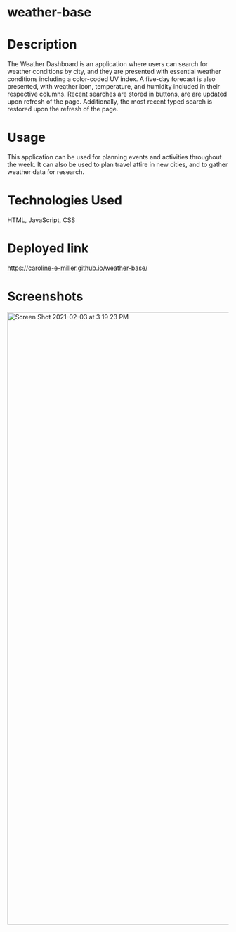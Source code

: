 # weather-base

# Description

The Weather Dashboard is an application where users can search for weather conditions by city, and they are presented with essential weather conditions including a color-coded UV index. A five-day forecast is also presented, with weather icon, temperature, and humidity included in their respective columns. Recent searches are stored in buttons, are are updated upon refresh of the page. Additionally, the most recent typed search is restored upon the refresh of the page.

# Usage

This application can be used for planning events and activities throughout the week. It can also be used to plan travel attire in new cities, and to gather weather data for research.

# Technologies Used

HTML, JavaScript, CSS

# Deployed link

https://caroline-e-miller.github.io/weather-base/

# Screenshots

<img width="1390" alt="Screen Shot 2021-02-03 at 3 19 23 PM" src="https://user-images.githubusercontent.com/70964778/106811013-588e0600-6633-11eb-842c-bfbe8da888a1.png">
